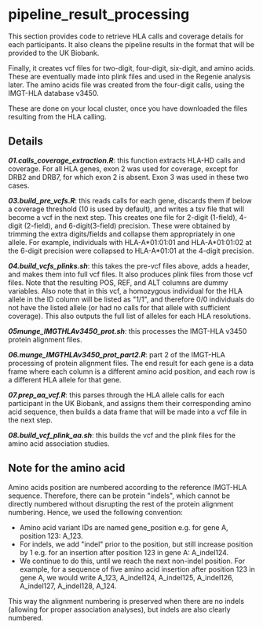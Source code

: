 # pipeline_result_processing

This section provides code to retrieve HLA calls and coverage details for each participants. It also cleans the pipeline results in the format that will be provided to the UK Biobank.

Finally, it creates vcf files for two-digit, four-digit, six-digit, and amino acids. These are eventually made into plink files and used in the Regenie analysis later. The amino acids file was created from the four-digit calls, using the IMGT-HLA database v3450.

These are done on your local cluster, once you have downloaded the files resulting from the HLA calling.

## Details

***01.calls_coverage_extraction.R***: this function extracts HLA-HD calls and coverage. For all HLA genes, exon 2 was used for coverage, except for DRB2 and DRB7, for which exon 2 is absent. Exon 3 was used in these two cases.

***03.build_pre_vcfs.R***: this reads calls for each gene, discards them if below a coverage threshold (10 is used by default), and writes a tsv file that will become a vcf in the next step. This creates one file for 2-digit (1-field), 4-digit (2-field), and 6-digit(3-field) precision. These were obtained by trimming the extra digits/fields and collapse them appropriately in one allele. For example, individuals with HLA-A\*01:01:01 and HLA-A\*01:01:02 at the 6-digit precision were collapsed to HLA-A\*01:01 at the 4-digit precision.

***04.build_vcfs_plinks.sh***: this takes the pre-vcf files above, adds a header, and makes them into full vcf files. It also produces plink files from those vcf files. Note that the resulting POS, REF, and ALT columns are dummy variables. Also note that in this vcf, a homozygous individual for the HLA allele in the ID column will be listed as "1/1", and therefore 0/0 individuals do not have the listed allele (or had no calls for that allele with sufficient coverage). This also outputs the full list of alleles for each HLA resolutions.

***05munge_IMGTHLAv3450_prot.sh***: this processes the IMGT-HLA v3450 protein alignment files.

***06.munge_IMGTHLAv3450_prot_part2.R***: part 2 of the IMGT-HLA processing of protein alignment files. The end result for each gene is a data frame where each column is a different amino acid position, and each row is a different HLA allele for that gene.

***07.prep_aa_vcf.R***: this parses through the HLA allele calls for each participant in the UK Biobank, and assigns them their corresponding amino acid sequence, then builds a data frame that will be made into a vcf file in the next step.

***08.build_vcf_plink_aa.sh***: this builds the vcf and the plink files for the amino acid association studies.

## Note for the amino acid
Amino acids position are numbered according to the reference IMGT-HLA sequence. Therefore, there can be protein "indels", which cannot be directly numbered without disrupting the rest of the protein alignment numbering. Hence, we used the following convention:
- Amino acid variant IDs are named gene_position e.g. for gene A, position 123: A_123.
- For indels, we add "indel" prior to the position, but still increase position by 1 e.g. for an insertion after position 123 in gene A: A_indel124.
- We continue to do this, until we reach the next non-indel position. For example, for a sequence of five amino acid insertion after position 123 in gene A, we would write A_123, A_indel124, A_indel125, A_indel126, A_indel127, A_indel128, A_124.

This way the alignment numbering is preserved when there are no indels (allowing for proper association analyses), but indels are also clearly numbered.
